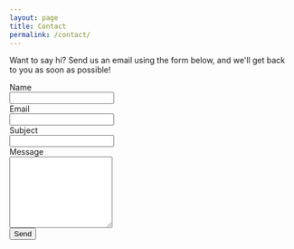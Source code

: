 ```yaml
---
layout: page
title: Contact
permalink: /contact/
---
```

Want to say hi? Send us an email using the form below, and we'll get back to you as soon as possible!

<div class="container">
  <form action="https://formspree.io/info@thinkux.ca" method="POST">
    <div class="form-group row">
      <label for="name" class="col-sm-2 col-form-label col-form-label-lg">Name</label>
      <div class="col-sm-10">
        <input type="text" class="form-control" name="name" required>
      </div>
    </div>
    <div class="form-group row">
      <label for="_replyto" class="col-sm-2 col-form-label col-form-label-lg">Email</label>
      <div class="col-sm-10">
        <input type="email" class="form-control" name="_replyto" required>
      </div>
    </div>
    <div class="form-group row">
      <label for="_subject" class="col-sm-2 col-form-label col-form-label-lg">Subject</label>
      <div class="col-sm-10">
        <input type="text" class="form-control" name="_subject" required>
      </div>
    </div>
    <div class="form-group">
      <label for="_message" class="col-sm-2 col-form-label col-form-label-lg">Message</label>
      <div class="col-sm-10">
        <textarea rows="8" name="_message" class="form-control"></textarea>
      </div>
     </div>
    <div class="form-group">
      <input type="submit" class="btn btn-lg" value="Send">
    </div>
  </form>
</div>
